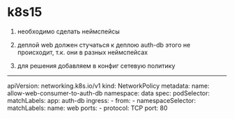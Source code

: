 # k8s15

1. необходимо сделать неймспейсы



2. деплой web должен стучаться к деплою auth-db этого не происходит, т.к. они в разных неймспейсах



3. для решения добавляем в конфиг сетевую политику

---
apiVersion: networking.k8s.io/v1
kind: NetworkPolicy
metadata:
  name: allow-web-consumer-to-auth-db
  namespace: data
spec:
  podSelector:
    matchLabels:
      app: auth-db
  ingress:
    - from:
        - namespaceSelector:
            matchLabels:
              name: web
      ports:
        - protocol: TCP
          port: 80

